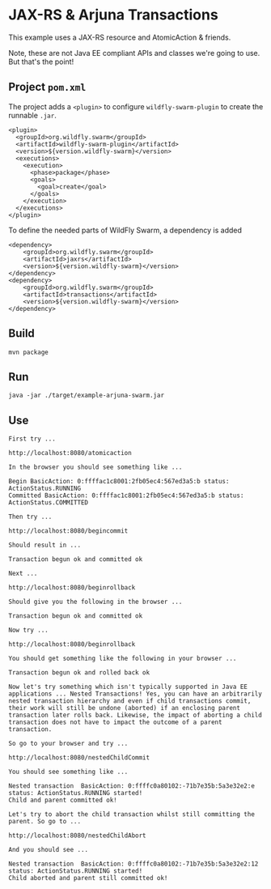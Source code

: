 # JAX-RS & Arjuna Transactions

This example uses a JAX-RS resource and AtomicAction & friends.

Note, these are not Java EE compliant APIs and classes we're going to use. But that's the point!

## Project `pom.xml`

The project adds a `<plugin>` to configure `wildfly-swarm-plugin` to
create the runnable `.jar`.

    <plugin>
      <groupId>org.wildfly.swarm</groupId>
      <artifactId>wildfly-swarm-plugin</artifactId>
      <version>${version.wildfly-swarm}</version>
      <executions>
        <execution>
          <phase>package</phase>
          <goals>
            <goal>create</goal>
          </goals>
        </execution>
      </executions>
    </plugin>

To define the needed parts of WildFly Swarm, a dependency is added

    <dependency>
        <groupId>org.wildfly.swarm</groupId>
        <artifactId>jaxrs</artifactId>
        <version>${version.wildfly-swarm}</version>
    </dependency>
    <dependency>
        <groupId>org.wildfly.swarm</groupId>
        <artifactId>transactions</artifactId>
        <version>${version.wildfly-swarm}</version>
    </dependency>

## Build

    mvn package

## Run

    java -jar ./target/example-arjuna-swarm.jar

## Use

    First try ...

    http://localhost:8080/atomicaction

    In the browser you should see something like ...

    Begin BasicAction: 0:ffffac1c8001:2fb05ec4:567ed3a5:b status: ActionStatus.RUNNING
    Committed BasicAction: 0:ffffac1c8001:2fb05ec4:567ed3a5:b status: ActionStatus.COMMITTED

    Then try ...

    http://localhost:8080/begincommit

    Should result in ...

    Transaction begun ok and committed ok

    Next ...

    http://localhost:8080/beginrollback

    Should give you the following in the browser ...

    Transaction begun ok and committed ok
    
    Now try ...

    http://localhost:8080/beginrollback

    You should get something like the following in your browser ...

    Transaction begun ok and rolled back ok

    Now let's try something which isn't typically supported in Java EE applications ... Nested Transactions! Yes, you can have an arbitrarily nested transaction hierarchy and even if child transactions commit, their work will still be undone (aborted) if an enclosing parent transaction later rolls back. Likewise, the impact of aborting a child transaction does not have to impact the outcome of a parent transaction.

    So go to your browser and try ...

    http://localhost:8080/nestedChildCommit

    You should see something like ...

    Nested transaction  BasicAction: 0:ffffc0a80102:-71b7e35b:5a3e32e2:e status: ActionStatus.RUNNING started!
    Child and parent committed ok!

    Let's try to abort the child transaction whilst still committing the parent. So go to ...

    http://localhost:8080/nestedChildAbort

    And you should see ...

    Nested transaction  BasicAction: 0:ffffc0a80102:-71b7e35b:5a3e32e2:12 status: ActionStatus.RUNNING started!
    Child aborted and parent still committed ok!